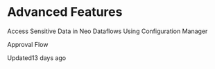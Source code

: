 # Advanced Features

Access Sensitive Data in Neo Dataflows Using Configuration Manager

Approval Flow

Updated13 days ago